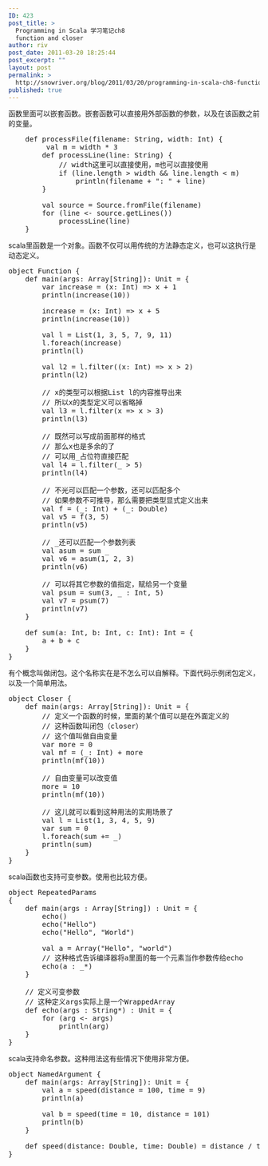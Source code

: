 ```yaml
---
ID: 423
post_title: >
  Programming in Scala 学习笔记ch8
  function and closer
author: riv
post_date: 2011-03-20 18:25:44
post_excerpt: ""
layout: post
permalink: >
  http://snowriver.org/blog/2011/03/20/programming-in-scala-ch8-function-and-closer/
published: true
---
```

函数里面可以嵌套函数。嵌套函数可以直接用外部函数的参数，以及在该函数之前的变量。
<pre class="brush:scala">
    def processFile(filename: String, width: Int) {
         val m = width * 3
        def processLine(line: String) {
            // width这里可以直接使用，m也可以直接使用
            if (line.length > width && line.length < m)
                println(filename + ": " + line)
        }

        val source = Source.fromFile(filename)
        for (line <- source.getLines())
            processLine(line)
    }
</pre>

scala里函数是一个对象。函数不仅可以用传统的方法静态定义，也可以这执行是动态定义。<!--more-->
<pre class="brush:scala">
object Function {
    def main(args: Array[String]): Unit = {
        var increase = (x: Int) => x + 1
        println(increase(10))

        increase = (x: Int) => x + 5
        println(increase(10))

        val l = List(1, 3, 5, 7, 9, 11)
        l.foreach(increase)
        println(l)

        val l2 = l.filter((x: Int) => x > 2)
        println(l2)

        // x的类型可以根据List l的内容推导出来
        // 所以x的类型定义可以省略掉
        val l3 = l.filter(x => x > 3)
        println(l3)

        // 既然可以写成前面那样的格式
        // 那么x也是多余的了
        // 可以用_占位符直接匹配
        val l4 = l.filter(_ > 5)
        println(l4)

        // 不光可以匹配一个参数，还可以匹配多个
        // 如果参数不可推导，那么需要把类型显式定义出来
        val f = (_: Int) + (_: Double)
        val v5 = f(3, 5)
        println(v5)

        // _还可以匹配一个参数列表
        val asum = sum _
        val v6 = asum(1, 2, 3)
        println(v6)

        // 可以将其它参数的值指定，赋给另一个变量
        val psum = sum(3, _ : Int, 5)
        val v7 = psum(7)
        println(v7)
    }

    def sum(a: Int, b: Int, c: Int): Int = {
        a + b + c
    }
}
</pre>
有个概念叫做闭包。这个名称实在是不怎么可以自解释。下面代码示例闭包定义，以及一个简单用法。
<pre class="brush:scala">
object Closer {
    def main(args: Array[String]): Unit = {
        // 定义一个函数的时候，里面的某个值可以是在外面定义的
        // 这种函数叫闭包（closer）
        // 这个值叫做自由变量
        var more = 0
        val mf = (_: Int) + more
        println(mf(10))

        // 自由变量可以改变值
        more = 10
        println(mf(10))

        // 这儿就可以看到这种用法的实用场景了
        val l = List(1, 3, 4, 5, 9)
        var sum = 0
        l.foreach(sum += _)
        println(sum)
    }
}
</pre>

scala函数也支持可变参数。使用也比较方便。
<pre class="brush:scala">
object RepeatedParams
{
    def main(args : Array[String]) : Unit = {
        echo()
        echo("Hello")
        echo("Hello", "World")

        val a = Array("Hello", "world")
        // 这种格式告诉编译器将a里面的每一个元素当作参数传给echo
        echo(a : _*)
    }

    // 定义可变参数
    // 这种定义args实际上是一个WrappedArray
    def echo(args : String*) : Unit = {
        for (arg <- args)
            println(arg)
    }
}
</pre>
scala支持命名参数。这种用法这有些情况下使用非常方便。
<pre class="brush:scala">
object NamedArgument {
    def main(args: Array[String]): Unit = {
        val a = speed(distance = 100, time = 9)
        println(a)

        val b = speed(time = 10, distance = 101)
        println(b)
    }

    def speed(distance: Double, time: Double) = distance / time
}
</pre>